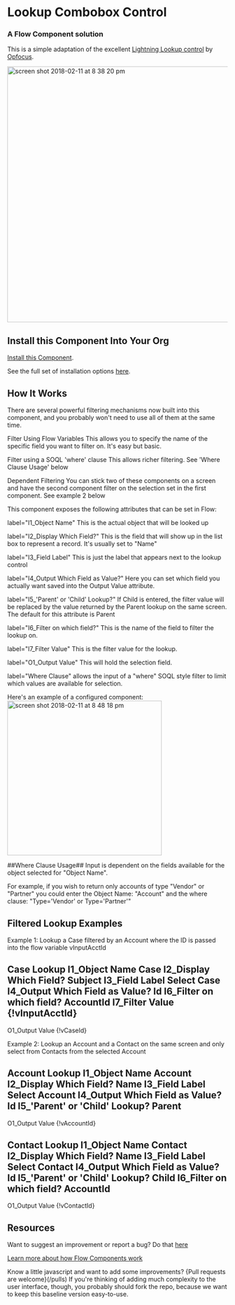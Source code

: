 # Lookup Combobox Control #

### A Flow Component solution  ###

This is a simple adaptation of the excellent [Lightning Lookup control](https://opfocus.com/lightning-lookup-input-field-2/) by [Opfocus](https://opfocus.com/).   

<img width="584" alt="screen shot 2018-02-11 at 8 38 20 pm" src="https://user-images.githubusercontent.com/3140883/36083801-c54a23ea-0f6b-11e8-8adf-10d2f35f131b.png">

## Install this Component Into Your Org ##

[Install this Component](/flow_screen_components/lookupFSC/mdapioutput/lookupFSC.zip).

See the full set of installation options [here](/install.md).

## How It Works ##

There are several powerful filtering mechanisms now built into this component, and you probably won't need to use all of them at the same time.

Filter Using Flow Variables
This allows you to specify the name of the specific field you want to filter on. It's easy but basic.

Filter using a SOQL 'where' clause
This allows richer filtering. See 'Where Clause Usage' below

Dependent Filtering
You can stick two of these components on a screen and have the second component filter on the selection set in the first component. See example 2 
below


This component exposes the following attributes that can be set in Flow:

label="I1_Object Name" This is the actual object that will be looked up

label="I2_Display Which Field?" This is the field that will show up in the list box to represent a record. It's usually set to "Name"

label="I3_Field Label"  This is just the label that appears next to the lookup control

label="I4_Output Which Field as Value?" Here you can set which field you actually want saved into the Output Value attribute.

label="I5_'Parent' or 'Child' Lookup?" If Child is entered, the filter value will be replaced by the value returned by the Parent lookup on the same screen.  The default for this attribute is Parent

label="I6_Filter on which field?" This is the name of the field to filter the lookup on.

label="I7_Filter Value" This is the filter value for the lookup.

label="O1_Output Value" This will hold the selection field. 

label="Where Clause" allows the input of a "where" SOQL style filter to limit which values are available for selection.

Here's an example of a configured component:
<img width="353" alt="screen shot 2018-02-11 at 8 48 18 pm" src="https://user-images.githubusercontent.com/3140883/36083917-ed8c32ca-0f6c-11e8-956d-82c674a92495.png">


##Where Clause Usage##
Input is dependent on the fields available for the object selected for "Object Name".

For example, if you wish to return only accounts of type "Vendor" or "Partner" you could enter the Object Name: "Account" and the where clause: "Type='Vendor' or Type='Partner'"


## Filtered Lookup Examples ##

Example 1: Lookup a Case filtered by an Account where the ID is passed into the flow variable vInputAcctId

 Case Lookup
  I1_Object Name                    Case
  I2_Display Which Field?           Subject
  I3_Field Label                    Select Case
  I4_Output Which Field as Value?   Id
  I6_Filter on which field?         AccountId
  I7_Filter Value                   {!vInputAcctId}
  ---
  O1_Output Value                   {!vCaseId}


Example 2: Lookup an Account and a Contact on the same screen and only select from Contacts from the selected Account

Account Lookup
  I1_Object Name                    Account
  I2_Display Which Field?           Name
  I3_Field Label                    Select Account
  I4_Output Which Field as Value?   Id
  I5_'Parent' or 'Child' Lookup?    Parent
  ---
  O1_Output Value                   {!vAccountId}
  
Contact Lookup
  I1_Object Name                    Contact
  I2_Display Which Field?           Name
  I3_Field Label                    Select Contact
  I4_Output Which Field as Value?   Id
  I5_'Parent' or 'Child' Lookup?    Child
  I6_Filter on which field?         AccountId
  ---
  O1_Output Value                   {!vContactId}      

## Resources ##

Want to suggest an improvement or report a bug? Do that [here](/issues)

[Learn more about how Flow Components work](/README.md)

Know a little javascript and want to add some improvements? {Pull requests are welcome}(/pulls) If you're thinking of adding much complexity to the user interface, though, you probably should fork the repo, because we want to keep this baseline version easy-to-use.







